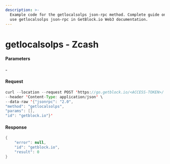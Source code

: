 ```yaml
---
description: >-
  Example code for the getlocalsolps json-rpc method. Сomplete guide on how to
  use getlocalsolps json-rpc in GetBlock.io Web3 documentation.
---
```


# getlocalsolps - Zcash

#### Parameters

\-

#### Request

```java
curl --location --request POST 'https://go.getblock.io/<ACCESS-TOKEN>/' \
--header 'Content-Type: application/json' \
--data-raw '{"jsonrpc": "2.0",
"method": "getlocalsolps",
"params": [],
"id": "getblock.io"}'
```

#### Response

```java
{
    "error": null,
    "id": "getblock.io",
    "result": 0
}
```
